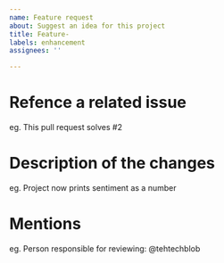 ```yaml
---
name: Feature request
about: Suggest an idea for this project
title: Feature-
labels: enhancement
assignees: ''

---
```


# Refence a related issue
eg. This pull request solves #2

# Description of the changes
eg. Project now prints sentiment as a number

# Mentions
eg. Person responsible for reviewing: @tehtechblob
